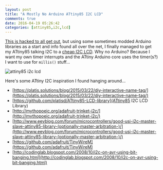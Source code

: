 ```yaml
---
layout: post
title: "A Mostly No Arduino ATtiny85 I2C LCD"
comments: true
date: 2016-04-19 05:26:42
categories: [attiny85,i2c,lcd]
---
```


[This is hacked to all get out](https://github.com/funkfinger/electronic-tests/tree/master/test_no_arduino_attiny85_i2c_lcd), but using some sometimes modded Arduino libraries as a start and info found all over the net, I finally managed to get my ATtiny85 talking I2C to a [cheap I2C LCD](http://www.ebay.com/sch/i.html?_odkw=i2c+lcd+2x16&_osacat=0&_from=R40&_trksid=p2045573.m570.l1313.TR0.TRC0.H0.Xi2c+lcd+2x16+1602.TRS0&_nkw=i2c+lcd+2x16+1602&_sacat=0). Why no Arduino? Because I want my own timer interrupts and the ATtiny Arduino core uses the timer(s?) I want to use for `millis()` stuff...

![attiny85 i2c lcd](http://media.jaywiggins.com.s3.amazonaws.com/images/attiny85%20i2c%20lcd.jpg)

Here's some ATtiny I2C inspiration I found hanging around...

* [https://platis.solutions/blog/2015/03/22/diy-interactive-name-tag/](https://platis.solutions/blog/2015/03/22/diy-interactive-name-tag/)
* [https://github.com/platisd/ATtiny85-LCD-library](ATtiny85 I2C LCD Library)
* [http://mythopoeic.org/adafruit-trinket-i2c/](http://mythopoeic.org/adafruit-trinket-i2c/)
* [http://www.eevblog.com/forum/microcontrollers/good-usi-i2c-master-slave-attiny85-library-(optionally-master-arbitration-)/](http://www.eevblog.com/forum/microcontrollers/good-usi-i2c-master-slave-attiny85-library-(optionally-master-arbitration-)/)
* [https://github.com/adafruit/TinyWireM](https://github.com/adafruit/TinyWireM)
* [http://codinglab.blogspot.com/2008/10/i2c-on-avr-using-bit-banging.html](http://codinglab.blogspot.com/2008/10/i2c-on-avr-using-bit-banging.html)


